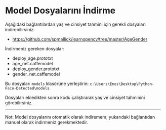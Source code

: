 # Model Dosyalarını İndirme

Aşağıdaki bağlantılardan yaş ve cinsiyet tahmini için gerekli dosyaları indirebilirsiniz:

- https://github.com/spmallick/learnopencv/tree/master/AgeGender

İndirmeniz gereken dosyalar:
- deploy_age.prototxt
- age_net.caffemodel
- deploy_gender.prototxt
- gender_net.caffemodel

Bu dosyaları `models` klasörüne yerleştirin:
`c:\Users\Enes\Desktop\Python-Face-Detected\models`

Dosyaları ekledikten sonra kodu çalıştırarak yaş ve cinsiyet tahminini görebilirsiniz.

---
Not: Model dosyalarını otomatik olarak indiremem; yukarıdaki bağlantıdan manuel olarak indirmeniz gerekmektedir.

